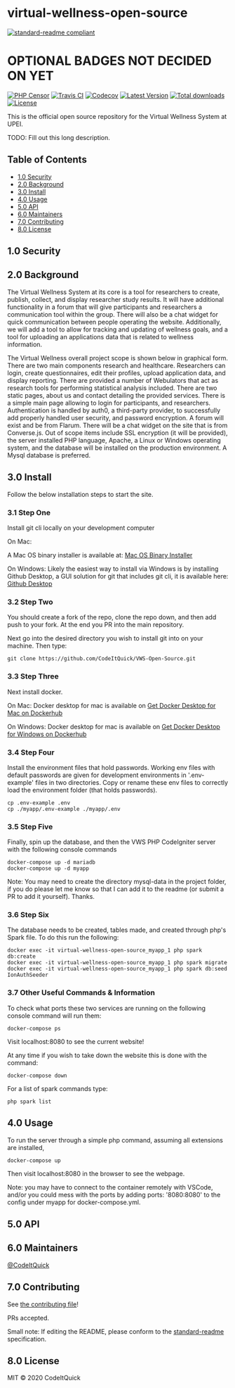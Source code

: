 # virtual-wellness-open-source

[![standard-readme compliant](https://img.shields.io/badge/standard--readme-OK-green.svg?style=flat-square)](https://github.com/RichardLitt/standard-readme)

# OPTIONAL BADGES NOT DECIDED ON YET
[![PHP Censor](http://ci.php-censor.info/build-status/image/2?branch=master&label=PHPCensor&style=flat-square)](http://ci.php-censor.info/build-status/view/2?branch=master)
[![Travis CI](https://img.shields.io/travis/php-censor/php-censor/master.svg?label=TravisCI&style=flat-square)](https://travis-ci.org/php-censor/php-censor?branch=master)
[![Codecov](https://img.shields.io/codecov/c/github/php-censor/php-censor.svg?label=Codecov&style=flat-square)](https://codecov.io/gh/php-censor/php-censor)
[![Latest Version](https://img.shields.io/packagist/v/php-censor/php-censor.svg?label=Version&style=flat-square)](https://packagist.org/packages/php-censor/php-censor)
[![Total downloads](https://img.shields.io/packagist/dt/php-censor/php-censor.svg?label=Downloads&style=flat-square)](https://packagist.org/packages/php-censor/php-censor)
[![License](https://img.shields.io/packagist/l/php-censor/php-censor.svg?label=License&style=flat-square)](https://packagist.org/packages/php-censor/php-censor)
   
   

This is the official open source repository for the Virtual Wellness System at UPEI.

TODO: Fill out this long description.

## Table of Contents

- [1.0 Security](#security)
- [2.0 Background](#background)
- [3.0 Install](#install)
- [4.0 Usage](#usage)
- [5.0 API](#api)
- [6.0 Maintainers](#maintainers)
- [7.0 Contributing](#contributing)
- [8.0 License](#license)

## 1.0 Security

## 2.0 Background

The Virtual Wellness System at its core is a tool for researchers to create, publish, collect, and display researcher study results. It will have additional functionality in a forum that will give participants and researchers a communication tool within the group. There will also be a chat widget for quick communication between people operating the website. Additionally, we will add a tool to allow for tracking and updating of wellness goals, and a tool for uploading an applications data that is related to wellness information. 

The Virtual Wellness overall project scope is shown below in graphical form. There are two main components research and healthcare. Researchers can login, create questionnaires, edit their profiles, upload application data, and display reporting. There are provided a number of Webulators that act as research tools for performing statistical analysis included. There are two static pages, about us and contact detailing the provided services. There is a simple main page allowing to login for participants, and researchers. Authentication is handled by auth0, a third-party provider, to successfully add properly handled user security, and password encryption. A forum will exist and be from Flarum. There will be a chat widget on the site that is from Converse.js.
Out of scope items include SSL encryption (it will be provided), the server installed PHP language, Apache, a Linux or Windows operating system, and the database will be installed on the production environment. A Mysql database is preferred.

## 3.0 Install

Follow the below installation steps to start the site.

### 3.1 Step One
Install git cli locally on your development computer

On Mac:

A Mac OS binary installer is available at: [Mac OS Binary Installer](https://git-scm.com/download/mac)

On Windows:
Likely the easiest way to install via Windows is by installing Github Desktop, a GUI solution for git that includes git cli, it is available here: 
[Github Desktop](https://desktop.github.com/)

### 3.2 Step Two
You should create a fork of the repo, clone the repo down, and then add push to your fork. At the end
you PR into the main repository.

Next go into the desired directory you wish to install git into on your machine. Then type:

```
git clone https://github.com/CodeItQuick/VWS-Open-Source.git
```

### 3.3 Step Three
Next install docker.

On Mac:
Docker desktop for mac is available on [Get Docker Desktop for Mac on Dockerhub](https://hub.docker.com/editions/community/docker-ce-desktop-mac/)

On Windows:
Docker desktop for mac is available on [Get Docker Desktop for Windows on Dockerhub](https://hub.docker.com/editions/community/docker-ce-desktop-windows/)

### 3.4 Step Four

Install the environment files that hold passwords. Working env files with default passwords are given for development
environments in '.env-example' files in two directories. Copy or rename these env files to correctly load the environment folder (that holds passwords).

```
cp .env-example .env
cp ./myapp/.env-example ./myapp/.env
```


### 3.5 Step Five
Finally, spin up the database, and then the VWS PHP CodeIgniter server with the following console commands

```
docker-compose up -d mariadb
docker-compose up -d myapp
```

Note: You may need to create the directory mysql-data in the project folder, if you do please let me know so that I can add it to the readme (or submit a PR
to add it yourself). Thanks.

### 3.6 Step Six

The database needs to be created, tables made, and created through php's Spark file. To do this run the following:

```
docker exec -it virtual-wellness-open-source_myapp_1 php spark db:create
docker exec -it virtual-wellness-open-source_myapp_1 php spark migrate
docker exec -it virtual-wellness-open-source_myapp_1 php spark db:seed IonAuthSeeder
```

### 3.7 Other Useful Commands & Information
To check what ports these two services are running on the following console command will run them:
```
docker-compose ps
```

Visit localhost:8080 to see the current website!

At any time if you wish to take down the website this is done with the command:

```
docker-compose down
```

For a list of spark commands type:

```
php spark list
```

## 4.0 Usage

To run the server through a simple php command, assuming all extensions are installed, 

```
docker-compose up 
```

Then visit localhost:8080 in the browser to see the webpage.

Note: you may have to connect to the container remotely with VSCode, and/or you could mess with the ports
by adding ports: '8080:8080' to the config under myapp for docker-compose.yml.
## 5.0 API

## 6.0 Maintainers

[@CodeItQuick](https://github.com/CodeItQuick)

## 7.0 Contributing

See [the contributing file](contributing.md)!

PRs accepted.

Small note: If editing the README, please conform to the [standard-readme](https://github.com/RichardLitt/standard-readme) specification.

## 8.0 License

MIT © 2020 CodeItQuick
